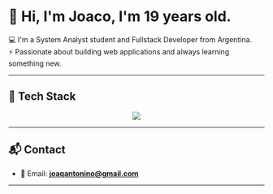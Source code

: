# 👋 Hi, I'm Joaco, I'm 19 years old.

💻 I'm a System Analyst student and Fullstack Developer from Argentina.  
⚡ Passionate about building web applications and always learning something new.  

---

## 🚀 Tech Stack  

<p align="center">
  <img src="https://skillicons.dev/icons?i=html,css,ts,react,tailwind,python,git,github,sqlite" />
</p>

---

## 📬 Contact  

- 📧 Email: **joaqantonino@gmail.com**  

---


